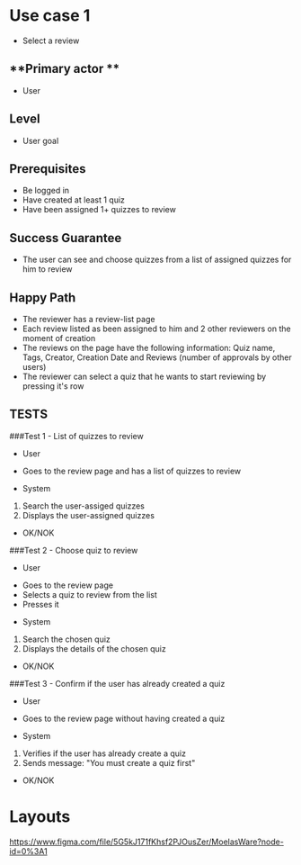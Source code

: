 # Use case 1 

* Select a review

## **Primary actor **

* User

## **Level**

* User goal

## **Prerequisites**

* Be logged in
* Have created at least 1 quiz
* Have been assigned 1+ quizzes to review

## **Success Guarantee**
* The user can see and choose quizzes from a list of assigned quizzes for him to review

## **Happy Path**
* The reviewer has a review-list page
* Each review listed as been assigned to him and 2 other reviewers on the moment of creation
* The reviews on the page have the following information: Quiz name, Tags, Creator, Creation Date and Reviews (number of approvals by other users)
* The reviewer can select a quiz that he wants to start reviewing by pressing it's row


## **TESTS**

###Test 1 - List of quizzes to review
* User
- Goes to the review page and has a list of quizzes to review

* System
1. Search the user-assiged quizzes
2. Displays  the user-assigned quizzes

* OK/NOK


###Test 2 - Choose quiz to review
* User
- Goes to the review page
- Selects a quiz to review from the list
- Presses it

* System
1. Search the chosen quiz
2. Displays the details of the chosen quiz

* OK/NOK


###Test 3 - Confirm if the user has already created a quiz
* User
- Goes to the review page without having created a quiz

* System
1. Verifies if the user has already create a quiz
2. Sends message: "You must create a quiz first" 

* OK/NOK


# **Layouts**
https://www.figma.com/file/5G5kJ171fKhsf2PJOusZer/MoelasWare?node-id=0%3A1

